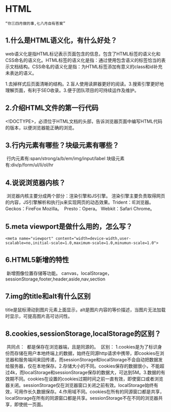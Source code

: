 # HTML

```
“你三四月做的事,七八月自有答案”
```



## 1.什么是HTML语义化，有什么好处？

​	web语义化是指HTML标记表示页面包含的信息，包含了HTML标签的语义化和CSS命名的语义化。HTML标签的语义化是指：通过使用包含语义的标签恰当的表示文档结构。CSS命名的语义化是指：为HTML标签添加有意义的class和id补充未表达的语义。

​	1.去掉样式后页面清晰的结构。2.盲人使用读屏器更好的阅读。3.搜索引擎更好地理解页面，有利于SEO收录。3.便于团队项目的可持续运作及维护。

## 2.介绍HTML文件的第一行代码

​	<!DOCTYPE>，必须位于HTML文档的头部，告诉浏览器页面中编写HTML代码的版本，以便浏览器能正确的浏览。

## 3.行内元素有哪些？块级元素有哪些？

​	行内元素有:span/strong/a/b/em/img/input/label
​	块级元素有:div/p/form/ul/li/ol/hr

## 4.说说浏览器内核？

​	浏览器内核主要分成两个部分：渲染引擎和JS引擎。
​	渲染引擎主要负责取得网页的内容，JS引擎解析和执行js来实现网页的动态效果。
​	Trident：IE浏览器。
​	Geckos：FireFox Mozilla。
​	Presto：Opera。
​	Webkit：Safari Chrome。 

## 5.meta viewport是做什么用的，怎么写？

```
<meta name="viewport" content="width=device-width,user-scalable=no,initial-scale=1.0,maximum-scale=1.0,minumun-scale=1.0">
```

## 6.HTML5新增的特性

​	新增图像位置存储等功能。
​	canvas，localStorage，sessionStorage,footer,header,aside,nav,section

## 7.img的title和alt有什么区别

​	title是鼠标滑动到图片元素上面显示，alt是图片内容的等价描述，当图片无法加载时显示，可提高图片高可访问性。

## 8.cookies,sessionStorage,localStorage的区别？

​	共同点：
​	都是保存在浏览器端，且是同源的。
​	区别：
​	1.cookies是为了标识身份而存储在用户本地终端上的数据，始终在同源http请求中携带，即cookies在浏览器和服务端间来回传递，而sessionStorage和localStorage不会自动把数据发给服务器，仅在本地保存。
​	2.存储大小的不同。cookies保存的数据很小，不能超过4k，而localStorage和sessionStorage保存的数据大，可达到5M。
​	3.数据的有效期不同。cookies在设置的cookies过期时间之前一直有效，即使窗口或者浏览器关闭。sessionStorage仅在浏览器窗口关闭之前有效。localStorage始终有效，可用作长久数据保存。
​	4.作用域不同。cookies在所有的同源窗口都是共享，localStorage在所有的同源窗口都是共享。sessionStorage不在不同的浏览器共享，即使统一页面。

